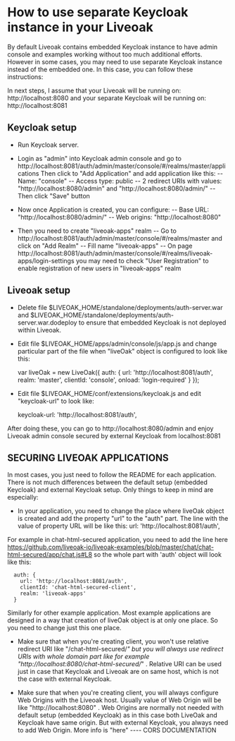 How to use separate Keycloak instance in your Liveoak
=====================================================
By default Liveoak contains embedded Keycloak instance to have admin console and examples working without too much additional efforts. 
However in some cases, you may need to use separate Keycloak instance instead of the embedded one. In this case, you can follow these instructions:

In next steps, I assume that your Liveoak will be running on:
http://localhost:8080
and your separate Keycloak will be running on:
http://localhost:8081

Keycloak setup
--------------
 
- Run Keycloak server.
   
- Login as "admin" into Keycloak admin console and go to http://localhost:8081/auth/admin/master/console/#/realms/master/applications
Then click to "Add Application" and add application like this:
-- Name: "console"
-- Access type: public
-- 2 redirect URIs with values: 
"http://localhost:8080/admin" 
and 
"http://localhost:8080/admin/"
-- Then click "Save" button

- Now once Application is created, you can configure:
-- Base URL: "http://localhost:8080/admin/"
-- Web origins: "http://localhost:8080"
 
- Then you need to create "liveoak-apps" realm
-- Go to http://localhost:8081/auth/admin/master/console/#/realms/master and click on "Add Realm"
-- Fill name "liveoak-apps"
-- On page http://localhost:8081/auth/admin/master/console/#/realms/liveoak-apps/login-settings you may need to check "User Registration" 
to enable registration of new users in "liveoak-apps" realm 

Liveoak setup
-------------

- Delete file $LIVEOAK_HOME/standalone/deployments/auth-server.war and $LIVEOAK_HOME/standalone/deployments/auth-server.war.dodeploy to ensure that
 embedded Keycloak is not deployed within Liveoak.
 
- Edit file $LIVEOAK_HOME/apps/admin/console/js/app.js and change particular part of the file when "liveOak" object is configured to look like this:

    var liveOak = new LiveOak({
      auth: {
        url: 'http://localhost:8081/auth',        
        realm: 'master',
        clientId: 'console',
        onload: 'login-required'
      }
    });
    
- Edit file $LIVEOAK_HOME/conf/extensions/keycloak.js and edit "keycloak-url" to look like:
    
    keycloak-url: 'http://localhost:8081/auth',



After doing these, you can go to http://localhost:8080/admin and enjoy Liveoak admin console secured by external Keycloak from localhost:8081


SECURING LIVEOAK APPLICATIONS
-----------------------------
In most cases, you just need to follow the README for each application. There is not much differences between the default setup (embedded Keycloak) and external Keycloak setup. Only things to keep in mind are especially:

- In your application, you need to change the place where liveOak object is created and add the property "url" to the "auth" part. The line with the value of property URL will be like this:
url: 'http://localhost:8081/auth',

For example in chat-html-secured application, you need to add the line here https://github.com/liveoak-io/liveoak-examples/blob/master/chat/chat-html-secured/app/chat.js#L8 so the whole part with 'auth' object will look like this:

      auth: {
        url: 'http://localhost:8081/auth',
        clientId: 'chat-html-secured-client',
        realm: 'liveoak-apps'
      }

Similarly for other example application. Most example applications are designed in a way that creation of liveOak object is at only one place. So you need to change just this one place.

- Make sure that when you're creating client, you won't use relative redirect URI like "/chat-html-secured/*" but you will always use redirect URIs with whole domain part like for example "http://localhost:8080/chat-html-secured/*" . Relative URI can be used just in case that Keycloak and Liveoak are on same host, which is not the case with external Keycloak.

- Make sure that when you're creating client, you will always configure Web Origins with the Liveoak host. Usually value of Web Origin will be like "http://localhost:8080" . Web Origins are normally not needed with default setup (embedded Keycloak) as in this case both LiveOak and Keycloak have same origin. But with external Keycloak, you always need to add Web Origin. More info is "here" ---- CORS DOCUMENTATION

